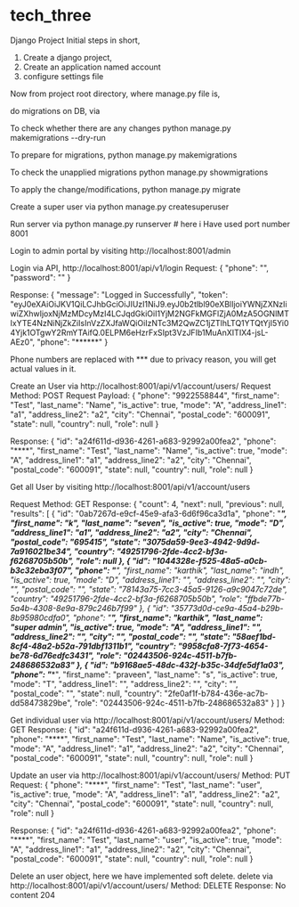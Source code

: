 # tech_three
Django Project
Initial steps in short,
1. Create a django project,
2. Create an application named account 
3. configure settings file

Now from project root directory, where manage.py file is,

do migrations on DB, via 

To check whether there are any changes
python manage.py makemigrations --dry-run

To prepare for migrations,
python manage.py makemigrations

To check the unapplied migrations
python manage.py showmigrations

To apply the change/modifications,
python manage.py migrate

Create a super user via python manage.py createsuperuser

Run server via python manage.py runserver <port-number>  # here i Have used port number 8001

Login to admin portal by visiting http://localhost:8001/admin

Login via API, http://localhost:8001/api/v1/login
Request:
{
    "phone": "<phone-number>",
    "password": "<password>"
}

Response:
{
    "message": "Logged in Successfully",
    "token": "eyJ0eXAiOiJKV1QiLCJhbGciOiJIUzI1NiJ9.eyJ0b2tlbl90eXBlIjoiYWNjZXNzIiwiZXhwIjoxNjMzMDcyMzI4LCJqdGkiOiI1YjM2NGFkMGFlZjA0MzA5OGNlMTIxYTE4NzNiNjZkZiIsInVzZXJfaWQiOiIzNTc3M2QwZC1jZTlhLTQ1YTQtYjI5Yi04Yjk1OTgwY2RmYTAifQ.0ELPM6eHzrFxSIpt3VzJFIb1MuAnXITIX4-jsL-AEz0",
    "phone": "******"
}

Phone numbers are replaced with *** due to privacy reason, you will get actual values in it.

Create an User via http://localhost:8001/api/v1/account/users/
Request Method: POST
Request Payload:
{
    "phone": "9922558844",
    "first_name": "Test",
    "last_name": "Name",
    "is_active": true,
    "mode": "A",
    "address_line1": "a1",
    "address_line2": "a2",
    "city": "Chennai",
    "postal_code": "600091",
    "state": null,
    "country": null,
    "role": null
}

Response:
{
    "id": "a24f611d-d936-4261-a683-92992a00fea2",
    "phone": "****",
    "first_name": "Test",
    "last_name": "Name",
    "is_active": true,
    "mode": "A",
    "address_line1": "a1",
    "address_line2": "a2",
    "city": "Chennai",
    "postal_code": "600091",
    "state": null,
    "country": null,
    "role": null
}



Get all User by visiting http://localhost:8001/api/v1/account/users

Request Method: GET
Response:
{
    "count": 4,
    "next": null,
    "previous": null,
    "results": [
        {
            "id": "0ab7267d-e9cf-45e9-afa3-6d6f96ca3d1a",
            "phone": "*****",
            "first_name": "k",
            "last_name": "seven",
            "is_active": true,
            "mode": "D",
            "address_line1": "a1",
            "address_line2": "a2",
            "city": "Chennai",
            "postal_code": "695415",
            "state": "3075da59-9ee3-4942-9d9d-7a916021be34",
            "country": "49251796-2fde-4cc2-bf3a-f6268705b50b",
            "role": null
        },
        {
            "id": "1044328e-f525-48a5-a0cb-b3c32eba3f07",
            "phone": "******",
            "first_name": "karthik",
            "last_name": "indh",
            "is_active": true,
            "mode": "D",
            "address_line1": "",
            "address_line2": "",
            "city": "",
            "postal_code": "",
            "state": "78143a75-7cc3-45a5-9126-a9c9047c72de",
            "country": "49251796-2fde-4cc2-bf3a-f6268705b50b",
            "role": "ffbde77b-5a4b-4308-8e9a-879c246b7f99"
        },
        {
            "id": "35773d0d-ce9a-45a4-b29b-8b95980cdfa0",
            "phone": "********",
            "first_name": "karthik",
            "last_name": "super admin",
            "is_active": true,
            "mode": "A",
            "address_line1": "",
            "address_line2": "",
            "city": "",
            "postal_code": "",
            "state": "58aef1bd-8cf4-48a2-b52a-791dbf1311b1",
            "country": "9958cfa8-7f73-4654-be78-6d76edfc3431",
            "role": "02443506-924c-4511-b7fb-248686532a83"
        },
        {
            "id": "b9168ae5-48dc-432f-b35c-34dfe5df1a03",
            "phone": "********",
            "first_name": "praveen",
            "last_name": "s",
            "is_active": true,
            "mode": "T",
            "address_line1": "",
            "address_line2": "",
            "city": "",
            "postal_code": "",
            "state": null,
            "country": "2fe0af1f-b784-436e-ac7b-dd58473829be",
            "role": "02443506-924c-4511-b7fb-248686532a83"
        }
    ]
}

Get individual user via http://localhost:8001/api/v1/account/users/<user-uuid>
Method: GET
Response:
{
    "id": "a24f611d-d936-4261-a683-92992a00fea2",
    "phone": "****",
    "first_name": "Test",
    "last_name": "Name",
    "is_active": true,
    "mode": "A",
    "address_line1": "a1",
    "address_line2": "a2",
    "city": "Chennai",
    "postal_code": "600091",
    "state": null,
    "country": null,
    "role": null
}

Update an user via http://localhost:8001/api/v1/account/users/<user-uuid>
Method: PUT
Request:
{
    "phone": "****",
    "first_name": "Test",
    "last_name": "user",
    "is_active": true,
    "mode": "A",
    "address_line1": "a1",
    "address_line2": "a2",
    "city": "Chennai",
    "postal_code": "600091",
    "state": null,
    "country": null,
    "role": null
}

Response:
{
    "id": "a24f611d-d936-4261-a683-92992a00fea2",
    "phone": "****",
    "first_name": "Test",
    "last_name": "user",
    "is_active": true,
    "mode": "A",
    "address_line1": "a1",
    "address_line2": "a2",
    "city": "Chennai",
    "postal_code": "600091",
    "state": null,
    "country": null,
    "role": null
}

Delete an user object, here we have implemented soft delete.
delete via http://localhost:8001/api/v1/account/users/<user-uuid>
Method: DELETE
Response: No content 204
